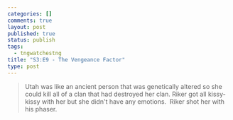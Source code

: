 ```yaml
--- 
categories: []
comments: true
layout: post
published: true
status: publish
tags: 
  - tngwatchestng
title: "S3:E9 - The Vengeance Factor"
type: post
---
```

<blockquote>Utah was like an ancient person that was genetically altered so she could kill all of a clan that had destroyed her clan. Riker got all kissy-kissy with her but she didn't have any emotions.  Riker shot her with his phaser.</blockquote>
